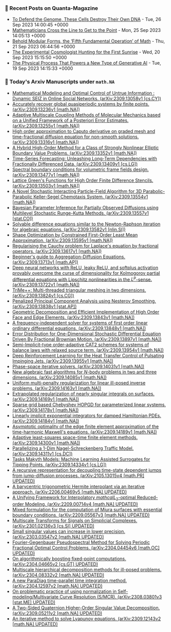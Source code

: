 ### 📝 Recent Posts on Quanta-Magazine
<!-- quanta starts -->
* <a href="https://www.quantamagazine.org/to-defend-the-genome-these-cells-destroy-their-own-dna-20230926/">To Defend the Genome, These Cells Destroy Their Own DNA</a> - Tue, 26 Sep 2023 14:00:45 +0000
* <a href="https://www.quantamagazine.org/mathematicians-cross-the-line-to-get-to-the-point-20230925/">Mathematicians Cross the Line to Get to the Point</a> - Mon, 25 Sep 2023 14:05:13 +0000
* <a href="https://www.quantamagazine.org/behold-modular-forms-the-fifth-fundamental-operation-of-math-20230921/">Behold Modular Forms, the ‘Fifth Fundamental Operation’ of Math</a> - Thu, 21 Sep 2023 06:44:56 +0000
* <a href="https://www.quantamagazine.org/the-experimental-cosmologist-hunting-for-the-first-sunrise-20230920/">The Experimental Cosmologist Hunting for the First Sunrise</a> - Wed, 20 Sep 2023 15:15:50 +0000
* <a href="https://www.quantamagazine.org/new-physics-inspired-generative-ai-exceeds-expectations-20230919/">The Physical Process That Powers a New Type of Generative AI</a> - Tue, 19 Sep 2023 14:15:33 +0000
<!-- quanta ends -->
### 📝 Today's Arxiv Manuscripts under ``math.NA``
<!-- arxiv-math-na starts -->
* <a href="http://arxiv.org/abs/2309.13058">Mathematical Modeling and Optimal Control of Untrue Information : Dynamic SEIZ in Online Social Networks. (arXiv:2309.13058v1 [cs.CY])</a>
* <a href="http://arxiv.org/abs/2309.13236">Accurately recover global quasiperiodic systems by finite points. (arXiv:2309.13236v1 [math.NA])</a>
* <a href="http://arxiv.org/abs/2309.13255">Adaptive Multiscale Coupling Methods of Molecular Mechanics based on a Unified Framework of a Posteriori Error Estimates. (arXiv:2309.13255v1 [math.NA])</a>
* <a href="http://arxiv.org/abs/2309.13316">High order approximation to Caputo derivative on graded mesh and time-fractional diffusion equation for non-smooth solutions. (arXiv:2309.13316v1 [math.NA])</a>
* <a href="http://arxiv.org/abs/2309.13352">A Hybrid High-Order Method for a Class of Strongly Nonlinear Elliptic Boundary Value Problems. (arXiv:2309.13352v1 [math.NA])</a>
* <a href="http://arxiv.org/abs/2309.13409">Time-Series Forecasting: Unleashing Long-Term Dependencies with Fractionally Differenced Data. (arXiv:2309.13409v1 [cs.LG])</a>
* <a href="http://arxiv.org/abs/2309.13477">Spectral boundary conditions for volumetric frame fields design. (arXiv:2309.13477v1 [math.NA])</a>
* <a href="http://arxiv.org/abs/2309.13503">Lattice Green's Functions for High Order Finite Difference Stencils. (arXiv:2309.13503v1 [math.NA])</a>
* <a href="http://arxiv.org/abs/2309.13554">A Novel Stochastic Interacting Particle-Field Algorithm for 3D Parabolic-Parabolic Keller-Segel Chemotaxis System. (arXiv:2309.13554v1 [math.NA])</a>
* <a href="http://arxiv.org/abs/2309.13557">Bayesian Parameter Inference for Partially Observed Diffusions using Multilevel Stochastic Runge-Kutta Methods. (arXiv:2309.13557v1 [stat.CO])</a>
* <a href="http://arxiv.org/abs/2309.13582">Solvable difference equations similar to the Newton-Raphson iteration for algebraic equations. (arXiv:2309.13582v1 [nlin.SI])</a>
* <a href="http://arxiv.org/abs/2309.13595">Shape Optimization by Constrained First-Order Least Mean Approximation. (arXiv:2309.13595v1 [math.NA])</a>
* <a href="http://arxiv.org/abs/2309.13617">Regularising the Cauchy problem for Laplace's equation by fractional operators. (arXiv:2309.13617v1 [math.NA])</a>
* <a href="http://arxiv.org/abs/2309.13713">Beginner's guide to Aggregation-Diffusion Equations. (arXiv:2309.13713v1 [math.AP])</a>
* <a href="http://arxiv.org/abs/2309.13722">Deep neural networks with ReLU, leaky ReLU, and softplus activation provably overcome the curse of dimensionality for Kolmogorov partial differential equations with Lipschitz nonlinearities in the $L^p$-sense. (arXiv:2309.13722v1 [math.NA])</a>
* <a href="http://arxiv.org/abs/2309.13824">TriMe++: Multi-threaded triangular meshing in two dimensions. (arXiv:2309.13824v1 [cs.CG])</a>
* <a href="http://arxiv.org/abs/2309.13838">Penalized Principal Component Analysis using Nesterov Smoothing. (arXiv:2309.13838v1 [stat.AP])</a>
* <a href="http://arxiv.org/abs/2309.13843">Geometric Decomposition and Efficient Implementation of High Order Face and Edge Elements. (arXiv:2309.13843v1 [math.NA])</a>
* <a href="http://arxiv.org/abs/2309.13848">A frequency-independent solver for systems of first order linear ordinary differential equations. (arXiv:2309.13848v1 [math.NA])</a>
* <a href="http://arxiv.org/abs/2309.13897">Error Distribution for One-Dimensional Stochastic Differential Equation Driven By Fractional Brownian Motion. (arXiv:2309.13897v1 [math.NA])</a>
* <a href="http://arxiv.org/abs/2309.13954">Semi-Implicit-type order-adaptive CAT2 schemes for systems of balance laws with relaxed source term. (arXiv:2309.13954v1 [math.NA])</a>
* <a href="http://arxiv.org/abs/2309.13955">Deep Reinforcement Learning for the Heat Transfer Control of Pulsating Impinging Jets. (arXiv:2309.13955v1 [math.NA])</a>
* <a href="http://arxiv.org/abs/2309.14031">Phase-space iterative solvers. (arXiv:2309.14031v1 [math.NA])</a>
* <a href="http://arxiv.org/abs/2309.14085">New algebraic fast algorithms for $N$-body problems in two and three dimensions. (arXiv:2309.14085v1 [math.NA])</a>
* <a href="http://arxiv.org/abs/2309.14163">Uniform multi-penalty regularization for linear ill-posed inverse problems. (arXiv:2309.14163v1 [math.NA])</a>
* <a href="http://arxiv.org/abs/2309.14169">Extrapolated regularization of nearly singular integrals on surfaces. (arXiv:2309.14169v1 [math.NA])</a>
* <a href="http://arxiv.org/abs/2309.14178">Sparse grid based Chebyshev HOPGD for parameterized linear systems. (arXiv:2309.14178v1 [math.NA])</a>
* <a href="http://arxiv.org/abs/2309.14184">Linearly implicit exponential integrators for damped Hamiltonian PDEs. (arXiv:2309.14184v1 [math.NA])</a>
* <a href="http://arxiv.org/abs/2309.14189">Asymptotic optimality of the edge finite element approximation of the time-harmonic Maxwell's equations. (arXiv:2309.14189v1 [math.NA])</a>
* <a href="http://arxiv.org/abs/2309.14300">Adaptive least-squares space-time finite element methods. (arXiv:2309.14300v1 [math.NA])</a>
* <a href="http://arxiv.org/abs/2309.14311">Parallelizing a 1-Dim Nagel-Schreckenberg Traffic Model. (arXiv:2309.14311v1 [cs.DC])</a>
* <a href="http://arxiv.org/abs/2309.14334">Tasks Makyth Models: Machine Learning Assisted Surrogates for Tipping Points. (arXiv:2309.14334v1 [cs.LG])</a>
* <a href="http://arxiv.org/abs/2105.13015">A recursive representation for decoupling time-state dependent jumps from jump-diffusion processes. (arXiv:2105.13015v4 [math.PR] UPDATED)</a>
* <a href="http://arxiv.org/abs/2206.00469">A barycentric trigonometric Hermite interpolant via an iterative approach. (arXiv:2206.00469v5 [math.NA] UPDATED)</a>
* <a href="http://arxiv.org/abs/2209.00714">A Unifying Framework for Interpolatory $mathcal{L}_2$-optimal Reduced-order Modeling. (arXiv:2209.00714v4 [math.NA] UPDATED)</a>
* <a href="http://arxiv.org/abs/2209.05567">Mixed formulation for the computation of Miura surfaces with essential boundary conditions. (arXiv:2209.05567v3 [math.NA] UPDATED)</a>
* <a href="http://arxiv.org/abs/2301.02136">Multiscale Transforms for Signals on Simplicial Complexes. (arXiv:2301.02136v3 [cs.SI] UPDATED)</a>
* <a href="http://arxiv.org/abs/2303.03547">Small singular values can increase in lower precision. (arXiv:2303.03547v2 [math.NA] UPDATED)</a>
* <a href="http://arxiv.org/abs/2304.04454">Fourier-Gegenbauer Pseudospectral Method for Solving Periodic Fractional Optimal Control Problems. (arXiv:2304.04454v6 [math.OC] UPDATED)</a>
* <a href="http://arxiv.org/abs/2304.04665">On algorithmically boosting fixed-point computations. (arXiv:2304.04665v2 [cs.GT] UPDATED)</a>
* <a href="http://arxiv.org/abs/2304.08332">Multiscale hierarchical decomposition methods for ill-posed problems. (arXiv:2304.08332v2 [math.NA] UPDATED)</a>
* <a href="http://arxiv.org/abs/2304.12597">A new ParaDiag time-parallel time integration method. (arXiv:2304.12597v2 [math.NA] UPDATED)</a>
* <a href="http://arxiv.org/abs/2308.03801">On problematic practice of using normalization in Self-modeling/Multivariate Curve Resolution (S/MCR). (arXiv:2308.03801v3 [stat.ME] UPDATED)</a>
* <a href="http://arxiv.org/abs/2309.05211">A Two-Sided Quaternion Higher-Order Singular Value Decomposition. (arXiv:2309.05211v2 [math.NA] UPDATED)</a>
* <a href="http://arxiv.org/abs/2309.12143">An iterative method to solve Lyapunov equations. (arXiv:2309.12143v2 [math.NA] UPDATED)</a>
<!-- arxiv-math-na ends -->
